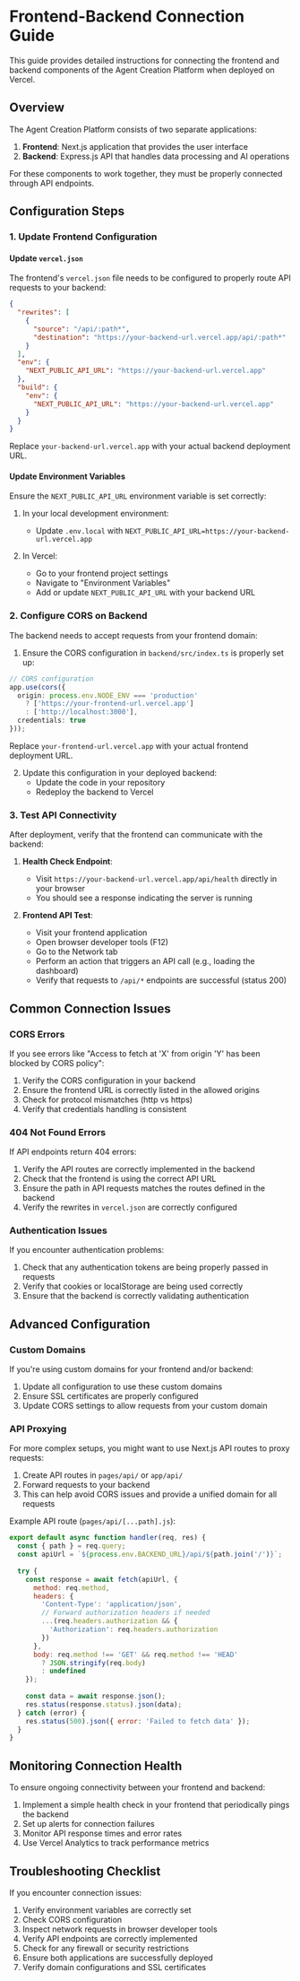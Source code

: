 # Frontend-Backend Connection Guide

This guide provides detailed instructions for connecting the frontend and backend components of the Agent Creation Platform when deployed on Vercel.

## Overview

The Agent Creation Platform consists of two separate applications:
1. **Frontend**: Next.js application that provides the user interface
2. **Backend**: Express.js API that handles data processing and AI operations

For these components to work together, they must be properly connected through API endpoints.

## Configuration Steps

### 1. Update Frontend Configuration

#### Update `vercel.json`

The frontend's `vercel.json` file needs to be configured to properly route API requests to your backend:

```json
{
  "rewrites": [
    {
      "source": "/api/:path*",
      "destination": "https://your-backend-url.vercel.app/api/:path*"
    }
  ],
  "env": {
    "NEXT_PUBLIC_API_URL": "https://your-backend-url.vercel.app"
  },
  "build": {
    "env": {
      "NEXT_PUBLIC_API_URL": "https://your-backend-url.vercel.app"
    }
  }
}
```

Replace `your-backend-url.vercel.app` with your actual backend deployment URL.

#### Update Environment Variables

Ensure the `NEXT_PUBLIC_API_URL` environment variable is set correctly:

1. In your local development environment:
   - Update `.env.local` with `NEXT_PUBLIC_API_URL=https://your-backend-url.vercel.app`

2. In Vercel:
   - Go to your frontend project settings
   - Navigate to "Environment Variables"
   - Add or update `NEXT_PUBLIC_API_URL` with your backend URL

### 2. Configure CORS on Backend

The backend needs to accept requests from your frontend domain:

1. Ensure the CORS configuration in `backend/src/index.ts` is properly set up:

```typescript
// CORS configuration
app.use(cors({
  origin: process.env.NODE_ENV === 'production' 
    ? ['https://your-frontend-url.vercel.app'] 
    : ['http://localhost:3000'],
  credentials: true
}));
```

Replace `your-frontend-url.vercel.app` with your actual frontend deployment URL.

2. Update this configuration in your deployed backend:
   - Update the code in your repository
   - Redeploy the backend to Vercel

### 3. Test API Connectivity

After deployment, verify that the frontend can communicate with the backend:

1. **Health Check Endpoint**:
   - Visit `https://your-backend-url.vercel.app/api/health` directly in your browser
   - You should see a response indicating the server is running

2. **Frontend API Test**:
   - Visit your frontend application
   - Open browser developer tools (F12)
   - Go to the Network tab
   - Perform an action that triggers an API call (e.g., loading the dashboard)
   - Verify that requests to `/api/*` endpoints are successful (status 200)

## Common Connection Issues

### CORS Errors

If you see errors like "Access to fetch at 'X' from origin 'Y' has been blocked by CORS policy":

1. Verify the CORS configuration in your backend
2. Ensure the frontend URL is correctly listed in the allowed origins
3. Check for protocol mismatches (http vs https)
4. Verify that credentials handling is consistent

### 404 Not Found Errors

If API endpoints return 404 errors:

1. Verify the API routes are correctly implemented in the backend
2. Check that the frontend is using the correct API URL
3. Ensure the path in API requests matches the routes defined in the backend
4. Verify the rewrites in `vercel.json` are correctly configured

### Authentication Issues

If you encounter authentication problems:

1. Check that any authentication tokens are being properly passed in requests
2. Verify that cookies or localStorage are being used correctly
3. Ensure that the backend is correctly validating authentication

## Advanced Configuration

### Custom Domains

If you're using custom domains for your frontend and/or backend:

1. Update all configuration to use these custom domains
2. Ensure SSL certificates are properly configured
3. Update CORS settings to allow requests from your custom domain

### API Proxying

For more complex setups, you might want to use Next.js API routes to proxy requests:

1. Create API routes in `pages/api/` or `app/api/`
2. Forward requests to your backend
3. This can help avoid CORS issues and provide a unified domain for all requests

Example API route (`pages/api/[...path].js`):

```javascript
export default async function handler(req, res) {
  const { path } = req.query;
  const apiUrl = `${process.env.BACKEND_URL}/api/${path.join('/')}`;
  
  try {
    const response = await fetch(apiUrl, {
      method: req.method,
      headers: {
        'Content-Type': 'application/json',
        // Forward authorization headers if needed
        ...(req.headers.authorization && { 
          'Authorization': req.headers.authorization 
        })
      },
      body: req.method !== 'GET' && req.method !== 'HEAD' 
        ? JSON.stringify(req.body) 
        : undefined
    });
    
    const data = await response.json();
    res.status(response.status).json(data);
  } catch (error) {
    res.status(500).json({ error: 'Failed to fetch data' });
  }
}
```

## Monitoring Connection Health

To ensure ongoing connectivity between your frontend and backend:

1. Implement a simple health check in your frontend that periodically pings the backend
2. Set up alerts for connection failures
3. Monitor API response times and error rates
4. Use Vercel Analytics to track performance metrics

## Troubleshooting Checklist

If you encounter connection issues:

1. Verify environment variables are correctly set
2. Check CORS configuration
3. Inspect network requests in browser developer tools
4. Verify API endpoints are correctly implemented
5. Check for any firewall or security restrictions
6. Ensure both applications are successfully deployed
7. Verify domain configurations and SSL certificates
